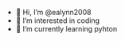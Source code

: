 - 👋 Hi, I’m @ealynn2008
- 👀 I’m interested in coding
- 🌱 I’m currently learning pyhton


<!---
ealynn2008/ealynn2008 is a ✨ special ✨ repository because its `README.md` (this file) appears on your GitHub profile.
You can click the Preview link to take a look at your changes.
--->
